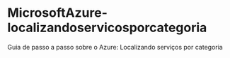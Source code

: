 # MicrosoftAzure-localizandoservicosporcategoria
Guia de passo a passo sobre o Azure: Localizando serviços por categoria
